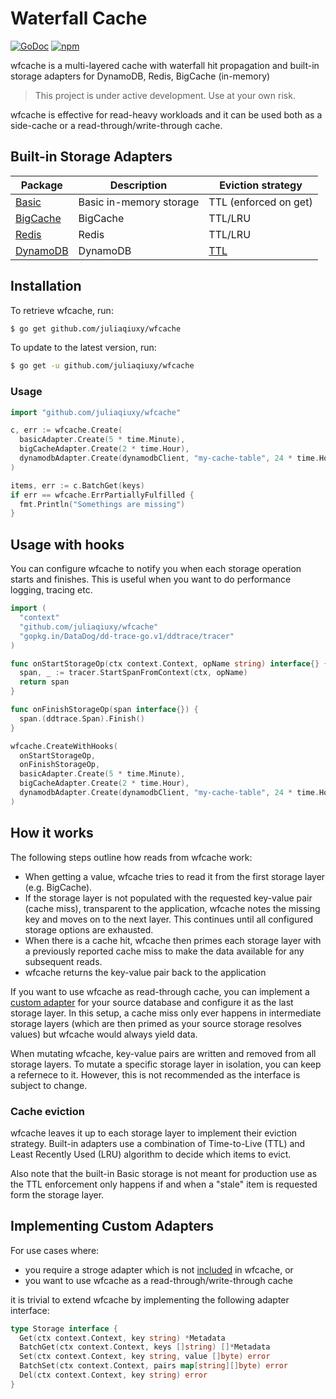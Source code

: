 # Waterfall Cache

[![GoDoc](https://godoc.org/github.com/juliaqiuxy/wfcache?status.svg)](https://godoc.org/github.com/juliaqiuxy/wfcache) [![npm](https://img.shields.io/github/license/juliaqiuxy/wfcache.svg?style=flat-square)](https://github.com/juliaqiuxy/wfcache/blob/master/LICENSE.md)

wfcache is a multi-layered cache with waterfall hit propagation and built-in storage adapters for DynamoDB, Redis, BigCache (in-memory)

> This project is under active development. Use at your own risk.

wfcache is effective for read-heavy workloads and it can be used both as a side-cache or a read-through/write-through cache. 

## Built-in Storage Adapters

| Package | Description | Eviction strategy
| --- | --- | --- |
| [Basic](basic/basic.go) | Basic in-memory storage | TTL (enforced on get) |
| [BigCache](https://github.com/allegro/bigcache) | BigCache | TTL/LRU |
| [Redis](https://github.com/go-redis/redis) | Redis | TTL/LRU |
| [DynamoDB](https://docs.aws.amazon.com/sdk-for-go/api/service/dynamodb) | DynamoDB | [TTL](https://docs.aws.amazon.com/amazondynamodb/latest/developerguide/howitworks-ttl.html) |

## Installation

To retrieve wfcache, run:

```sh
$ go get github.com/juliaqiuxy/wfcache
```

To update to the latest version, run:

```sh
$ go get -u github.com/juliaqiuxy/wfcache
```

### Usage

```go
import "github.com/juliaqiuxy/wfcache"

c, err := wfcache.Create(
  basicAdapter.Create(5 * time.Minute),
  bigCacheAdapter.Create(2 * time.Hour),
  dynamodbAdapter.Create(dynamodbClient, "my-cache-table", 24 * time.Hour),
)

items, err := c.BatchGet(keys)
if err == wfcache.ErrPartiallyFulfilled {
  fmt.Println("Somethings are missing")
}
```

## Usage with hooks

You can configure wfcache to notify you when each storage operation starts and finishes. This is useful when you want to do performance logging, tracing etc.

```go
import (
  "context"
  "github.com/juliaqiuxy/wfcache"
  "gopkg.in/DataDog/dd-trace-go.v1/ddtrace/tracer"
)

func onStartStorageOp(ctx context.Context, opName string) interface{} {
  span, _ := tracer.StartSpanFromContext(ctx, opName)
  return span
}

func onFinishStorageOp(span interface{}) {
  span.(ddtrace.Span).Finish()
}

wfcache.CreateWithHooks(
  onStartStorageOp,
  onFinishStorageOp,
  basicAdapter.Create(5 * time.Minute),
  bigCacheAdapter.Create(2 * time.Hour),
  dynamodbAdapter.Create(dynamodbClient, "my-cache-table", 24 * time.Hour),
)
```

## How it works

The following steps outline how reads from wfcache work:

- When getting a value, wfcache tries to read it from the first storage layer (e.g. BigCache).
- If the storage layer is not populated with the requested key-value pair (cache miss), transparent to the application, wfcache notes the missing key and moves on to the next layer. This continues until all configured storage options are exhausted.
- When there is a cache hit, wfcache then primes each storage layer with a previously reported cache miss to make the data available for any subsequent reads.
- wfcache returns the key-value pair back to the application

If you want to use wfcache as read-through cache, you can implement a [custom adapter](#implementing-custom-adapters) for your source database and configure it as the last storage layer. In this setup, a cache miss only ever happens in intermediate storage layers (which are then primed as your source storage resolves values) but wfcache would always yield data.

When mutating wfcache, key-value pairs are written and removed from all storage layers. To mutate a specific storage layer in isolation, you can keep a refernece to it. However, this is not recommended as the interface is subject to change.

### Cache eviction

wfcache leaves it up to each storage layer to implement their eviction strategy. Built-in adapters use a combination of Time-to-Live (TTL) and Least Recently Used (LRU) algorithm to decide which items to evict. 

Also note that the built-in Basic storage is not meant for production use as the TTL enforcement only happens if and when a "stale" item is requested form the storage layer.

## Implementing Custom Adapters

For use cases where:

- you require a stroge adapter which is not [included](#built-in-storage-adapters) in wfcache, or
- you want to use wfcache as a read-through/write-through cache

it is trivial to extend wfcache by implementing the following adapter interface:

```go
type Storage interface {
  Get(ctx context.Context, key string) *Metadata
  BatchGet(ctx context.Context, keys []string) []*Metadata
  Set(ctx context.Context, key string, value []byte) error
  BatchSet(ctx context.Context, pairs map[string][]byte) error
  Del(ctx context.Context, key string) error
}
```
